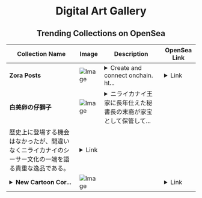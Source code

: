 <div align="center">

# Digital Art Gallery

## Trending Collections on OpenSea

| Collection Name                       | Image                                                                                     | Description                       | OpenSea Link                                                                                          |
|---------------------------------------|-------------------------------------------------------------------------------------------|-----------------------------------|--------------------------------------------------------------------------------------------------------|
| **Zora Posts** | ![Image](https://i.seadn.io/s/raw/files/9c8e2af7f9286a2d3458eda74b34ff98.jpg?w=500&auto=format?w=200&auto=format) | <details><summary>Create and connect onchain. ht...</summary>Create and connect onchain. https://zora.co</details> | <details><summary>Link</summary>[Zora Posts](https://opensea.io/collection/zora-posts-26464)</details> |
| **白美卵の仔獅子** | ![Image](https://i.seadn.io/s/raw/files/d1dc7c4c727e5772048d652a33a3e572.jpg?w=500&auto=format?w=200&auto=format) | <details><summary>ニライカナイ王家に長年仕えた秘書長の末裔が家宝として保管して...</summary>ニライカナイ王家に長年仕えた秘書長の末裔が家宝として保管していたもの。
歴史上に登場する機会はなかったが、間違いなくニライカナイのシーサー文化の一端を語る貴重な逸品である。</details> | <details><summary>Link</summary>[白美卵の仔獅子](https://opensea.io/collection/bai-mei-luan-nozi-shi-zi)</details> |
| **<details><summary>New Cartoon Cor...</summary>New Cartoon Correctors for new generation</details>** | ![Image](https://i.seadn.io/s/raw/files/91d67fa313bf22b67538bfb7d5945abc.jpg?w=500&auto=format?w=200&auto=format) |  | <details><summary>Link</summary>[New Cartoon Correctors for new generation](https://opensea.io/collection/new-cartoon-correctors-for-new-generation)</details> |

</div>